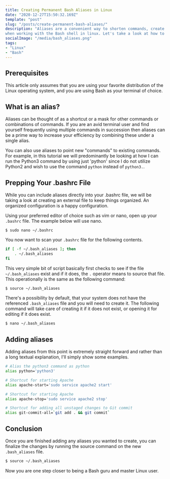 ```yaml
---
title: Creating Permanent Bash Aliases in Linux
date: "2020-12-27T15:50:32.169Z"
template: "post"
slug: "/posts/create-permanent-bash-aliases/"
description: "Aliases are a convenient way to shorten commands, create multiple new commands combining smaller commands 
when working with the Bash shell in linux. Let's take a look at how to create aliases."
socialImage: "/media/bash_aliases.png"
tags:
- "Linux"
- "Bash"
---
```


## Prerequisites
This article only assumes that you are using your favorite distribution of the Linux operating
system, and you are using Bash as your terminal of choice.

## What is an alias? 
Aliases can be thought of as a shortcut or a mask for other commands or combinations of commands.
If you are an avid terminal user and find yourself frequently using multiple commands in succession
then aliases can be a prime way to increase your efficiency by combining these under a single alias.

You can also use aliases to point new "commands" to existing commands. For example, in this tutorial we
will predominantly be looking at how I can run the Python3 command by using just 'python' since I do
not utilize Python2 and wish to use the command `python` instead of `python3.`. 

## Prepping Your .bashrc File
While you can include aliases directly into your .bashrc file, we will be taking a look at creating 
an external file to keep things organized. An organized configuration is a happy configuration.

Using your preferred editor of choice such as vim or nano, open up your `.bashrc` file. The example 
below will use nano.

```terminal
$ sudo nano ~/.bashrc
```

You now want to scan your `.bashrc` file for the following contents.

```bash
if [ -f ~/.bash_aliases ]; then
    . ~/.bash_aliases
fi
```

This very simple bit of script basically first checks to see if the file `~/.bash_aliases` exist and if
it does, the `.` operator means to source that file. This operationally is the same as the following command:

```bash
$ source ~/.bash_aliases
```

There's a possibility by default, that your system does not have the referenced `.bash_aliases` file and you will
need to create it. The following command will take care of creating it if it does not exist, or opening
it for editing if it does exist.

```bash
$ nano ~/.bash_aliases
```

## Adding aliases
Adding aliases from this point is extremely straight forward and rather than a long textual explanation, I'll
simply show some examples.

```bash
# Alias the python3 command as python
alias python='python3'

# Shortcut for starting Apache
alias apache-start='sudo service apache2 start'

# Shortcut for starting Apache
alias apache-stop='sudo service apache2 stop'

# Shortcut for adding all unstaged changes to Git commit
alias git-commit-all=`git add . && git commit`
```

## Conclusion
Once you are finished adding any aliases you wanted to create, you can finalize the changes by running
the source command on the new `.bash_aliases` file.

```bash
$ source ~/.bash_aliases
```

Now you are one step closer to being a Bash guru and master Linux user. 